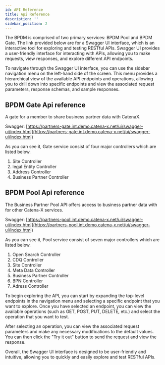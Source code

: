 ```yaml
---
id: API Reference
title: Api Reference
description: ''
sidebar_position: 2
---
```


The BPDM is comprised of two primary services: BPDM Pool and BPDM Gate. The link provided below are for a Swagger UI interface, which is an interactive tool for exploring and testing RESTful APIs. Swagger UI provides a user-friendly interface for interacting with APIs, allowing you to make requests, view responses, and explore different API endpoints.

To navigate through the Swagger UI interface, you can use the sidebar navigation menu on the left-hand side of the screen. This menu provides a hierarchical view of the available API endpoints and operations, allowing you to drill down into specific endpoints and view the associated request parameters, response schemas, and sample responses.

## BPDM Gate Api reference

A gate for a member to share business partner data with CatenaX.

Swagger: [https://partners-gate.int.demo.catena-x.net/ui/swagger-ui/index.html](https://partners-gate.int.demo.catena-x.net/ui/swagger-ui/index.html)

As you can see it, Gate service consist of four major controllers which are listed below.

1. Site Controller
2. legal Entity Controller
3. Address Controller
4. Business Partner Controller

## BPDM Pool Api reference

The Business Partner Pool API offers access to business partner data with for other Catena-X services.

Swagger: [https://partners-pool.int.demo.catena-x.net/ui/swagger-ui/index.html](https://partners-pool.int.demo.catena-x.net/ui/swagger-ui/index.html)

As you can see it, Pool service consist of seven major controllers which are listed below.

1. Open Search Controller
2. CDQ Controller
3. Site Controller
4. Meta Data Controller
5. Business Partner Controller
6. BPN Controller
7. Adress Controller

To begin exploring the API, you can start by expanding the top-level endpoints in the navigation menu and selecting a specific endpoint that you want to explore. Once you have selected an endpoint, you can view the available operations (such as GET, POST, PUT, DELETE, etc.) and select the operation that you want to test.

After selecting an operation, you can view the associated request parameters and make any necessary modifications to the default values. You can then click the "Try it out" button to send the request and view the response.

Overall, the Swagger UI interface is designed to be user-friendly and intuitive, allowing you to quickly and easily explore and test RESTful APIs.
